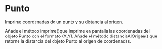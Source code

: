 # Punto
Imprime coordenadas de un punto y su distancia al origen.

Añade el método imprime()que imprime en pantalla las coordenadas del objeto Punto con el formato (X,Y).
Añade el método distanciaAlOrigen() que retorne la distancia del objeto Punto al origen de coordenadas.
